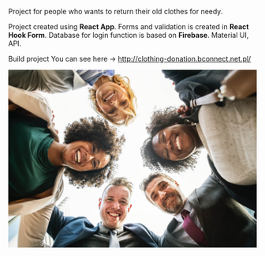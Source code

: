 Project for people who wants to return their old clothes for needy.

Project created using **React App**. Forms and validation is created in **React Hook Form**. Database for login function is based on **Firebase**.
Material UI, API.

Build project You can see here -> http://clothing-donation.bconnect.net.pl/

![preview](/public/People.jpg)
